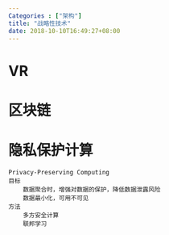 ```yaml
---
Categories : ["架构"]
title: "战略性技术"
date: 2018-10-10T16:49:27+08:00
---
```


# VR
# 区块链
# 隐私保护计算
	Privacy-Preserving Computing
	目标
		数据聚合时，增强对数据的保护，降低数据泄露风险
		数据最小化，可用不可见
	方法
		多方安全计算
		联邦学习